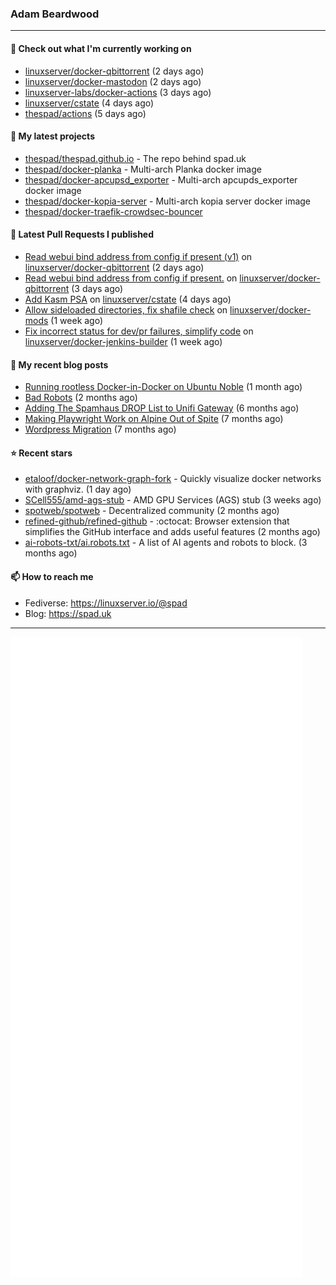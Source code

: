 ### Adam Beardwood
---
#### 👷 Check out what I'm currently working on

- [linuxserver/docker-qbittorrent](https://github.com/linuxserver/docker-qbittorrent) (2 days ago)
- [linuxserver/docker-mastodon](https://github.com/linuxserver/docker-mastodon) (2 days ago)
- [linuxserver-labs/docker-actions](https://github.com/linuxserver-labs/docker-actions) (3 days ago)
- [linuxserver/cstate](https://github.com/linuxserver/cstate) (4 days ago)
- [thespad/actions](https://github.com/thespad/actions) (5 days ago)

#### 🌱 My latest projects

- [thespad/thespad.github.io](https://github.com/thespad/thespad.github.io) - The repo behind spad.uk
- [thespad/docker-planka](https://github.com/thespad/docker-planka) - Multi-arch Planka docker image
- [thespad/docker-apcupsd_exporter](https://github.com/thespad/docker-apcupsd_exporter) - Multi-arch apcupds_exporter docker image
- [thespad/docker-kopia-server](https://github.com/thespad/docker-kopia-server) - Multi-arch kopia server docker image 
- [thespad/docker-traefik-crowdsec-bouncer](https://github.com/thespad/docker-traefik-crowdsec-bouncer)

#### 🔨 Latest Pull Requests I published

- [Read webui bind address from config if present (v1)](https://github.com/linuxserver/docker-qbittorrent/pull/334) on [linuxserver/docker-qbittorrent](https://github.com/linuxserver/docker-qbittorrent) (2 days ago)
- [Read webui bind address from config if present.](https://github.com/linuxserver/docker-qbittorrent/pull/333) on [linuxserver/docker-qbittorrent](https://github.com/linuxserver/docker-qbittorrent) (3 days ago)
- [Add Kasm PSA](https://github.com/linuxserver/cstate/pull/239) on [linuxserver/cstate](https://github.com/linuxserver/cstate) (4 days ago)
- [Allow sideloaded directories, fix shafile check](https://github.com/linuxserver/docker-mods/pull/961) on [linuxserver/docker-mods](https://github.com/linuxserver/docker-mods) (1 week ago)
- [Fix incorrect status for dev/pr failures, simplify code](https://github.com/linuxserver/docker-jenkins-builder/pull/288) on [linuxserver/docker-jenkins-builder](https://github.com/linuxserver/docker-jenkins-builder) (1 week ago)

#### 📜 My recent blog posts

- [Running rootless Docker-in-Docker on Ubuntu Noble](https://www.spad.uk/posts/rootless-dind-noble/) (1 month ago)
- [Bad Robots](https://www.spad.uk/posts/bad-robots/) (2 months ago)
- [Adding The Spamhaus DROP List to Unifi Gateway](https://www.spad.uk/posts/adding-spamhaus-drop-list-to-unifi-gateway/) (6 months ago)
- [Making Playwright Work on Alpine Out of Spite](https://www.spad.uk/posts/making-playwright-work-on-alpine-out-of-spite/) (7 months ago)
- [Wordpress Migration](https://www.spad.uk/posts/wordpress-migration/) (7 months ago)

#### ⭐ Recent stars

- [etaloof/docker-network-graph-fork](https://github.com/etaloof/docker-network-graph-fork) - Quickly visualize docker networks with graphviz. (1 day ago)
- [SCell555/amd-ags-stub](https://github.com/SCell555/amd-ags-stub) - AMD GPU Services (AGS) stub (3 weeks ago)
- [spotweb/spotweb](https://github.com/spotweb/spotweb) - Decentralized community (2 months ago)
- [refined-github/refined-github](https://github.com/refined-github/refined-github) - :octocat: Browser extension that simplifies the GitHub interface and adds useful features (2 months ago)
- [ai-robots-txt/ai.robots.txt](https://github.com/ai-robots-txt/ai.robots.txt) - A list of AI agents and robots to block. (3 months ago)

#### 📫 How to reach me
- Fediverse: https://linuxserver.io/@spad
- Blog: https://spad.uk
---
<img src="https://raw.githubusercontent.com/thespad/thespad/main/github-metrics.svg">
